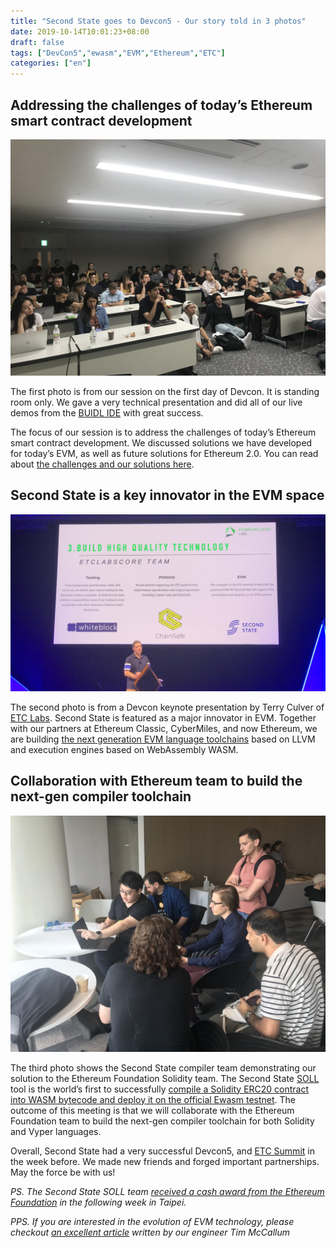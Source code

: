 ```yaml
---
title: "Second State goes to Devcon5 - Our story told in 3 photos"
date: 2019-10-14T10:01:23+08:00
draft: false
tags: ["DevCon5","ewasm","EVM","Ethereum","ETC"]
categories: ["en"]
---
```


## Addressing the challenges of today’s Ethereum smart contract development

![Second State at DevCon5](/images/20191014-SecondState-at-DevCon5-01.png)

The first photo is from our session on the first day of Devcon. It is standing room only. We gave a very technical presentation and did all of our live demos from the [BUIDL IDE](https://docs.secondstate.io/buidl-developer-tool/why-buidl) with great success. 

The focus of our session is to address the challenges of today’s Ethereum smart contract development. We discussed solutions we have developed for today’s EVM, as well as future solutions for Ethereum 2.0. You can read about [the challenges and our solutions here](https://www.secondstate.io/devcon5/). 

## Second State is a key innovator in the EVM space

![Second State at DevCon5](/images/20191014-SecondState-at-DevCon5-02.png)


The second photo is from a Devcon keynote presentation by Terry Culver of [ETC Labs](https://etclabs.org/). Second State is featured as a major innovator in EVM. Together with our partners at Ethereum Classic, CyberMiles, and now Ethereum, we are building [the next generation EVM language toolchains](https://blog.secondstate.io/post/20190901-etc-partners-with-secondstate/) based on LLVM and execution engines based on WebAssembly WASM. 

## Collaboration with Ethereum team to build the next-gen compiler toolchain

![Second State at DevCon5](/images/20191014-SecondState-at-DevCon5-03.png)

The third photo shows the Second State compiler team demonstrating our solution to the Ethereum Foundation Solidity team. The Second State [SOLL](https://github.com/second-state/soll) tool is the world’s first to successfully [compile a Solidity ERC20 contract into WASM bytecode and deploy it on the official Ewasm testnet](https://www.youtube.com/watch?v=X-A6sP_HTy0). The outcome of this meeting is that we will collaborate with the Ethereum Foundation team to build the next-gen compiler toolchain for both Solidity and Vyper languages. 

Overall, Second State had a very successful Devcon5, and [ETC Summit](/post/20191006-etc-summit-recap/) in the week before. We made new friends and forged important partnerships. May the force be with us!

*PS. The Second State SOLL team [received a cash award from the Ethereum Foundation](https://blog.secondstate.io/post/20191022-soll-compiler-project/) in the following week in Taipei.*

*PPS. If you are interested in the evolution of EVM technology, please checkout [an excellent article](https://hackernoon.com/diving-into-ethereums-virtual-machine-the-future-of-ewasm-wrk32iy) written by our engineer Tim McCallum*
